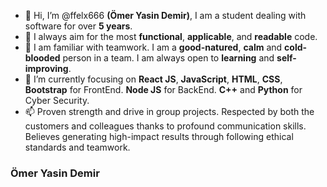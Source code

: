 - 👋 Hi, I’m @ffelx666 <b>(Ömer Yasin Demir)</b>, I am a student dealing with software for over <b>5 years</b>.
- 👀 I always aim for the most <b>functional</b>, <b>applicable</b>, and <b>readable</b> code.
- 🌱 I am familiar with teamwork. I am a <b>good-natured</b>, <b>calm</b> and <b>cold-blooded</b> person in a team. I am always open to <b>learning</b> and <b>self-improving</b>.
- 💞️ I’m currently focusing on <b>React JS</b>, <b>JavaScript</b>, <b>HTML</b>, <b>CSS</b>, <b>Bootstrap</b> for FrontEnd. <b>Node JS</b> for BackEnd. <b>C++</b> and <b>Python</b> for Cyber Security.
- 📫 Proven strength and drive in group projects. Respected by both the customers and colleagues thanks to profound communication skills. Believes generating high-impact results through following ethical standards and teamwork.

<h3>Ömer Yasin Demir</h3>

<!---
omeryasindemir/omeryasindemir is a ✨ special ✨ repository because its `README.md` (this file) appears on your GitHub profile.
You can click the Preview link to take a look at your changes.
--->
